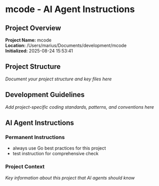 # mcode - AI Agent Instructions

## Project Overview
**Project Name:** mcode  
**Location:** /Users/marius/Documents/development/mcode  
**Initialized:** 2025-08-24 15:53:41  

## Project Structure
*Document your project structure and key files here*

## Development Guidelines
*Add project-specific coding standards, patterns, and conventions here*

## AI Agent Instructions

### Permanent Instructions
- always use Go best practices for this project
- test instruction for comprehensive check

### Project Context
*Key information about this project that AI agents should know*
